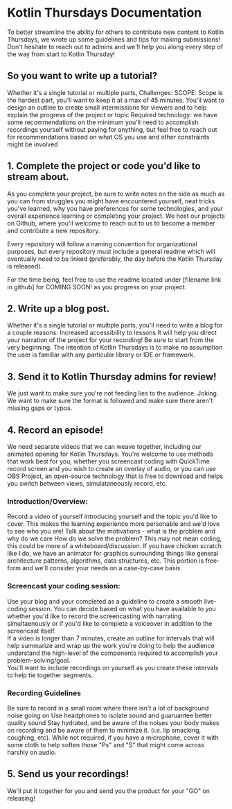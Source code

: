 # Kotlin Thursdays Documentation
To better streamline the ability for others to contribute new content to Kotlin Thursdays, we wrote up some guidelines and tips for making submissions! Don't hesitate to reach out to admins and we'll help you along every step of the way from start to Kotlin Thursday!

## So you want to write up a tutorial?
Whether it's a single tutorial or multiple parts,
Challenges:
SCOPE:  Scope is the hardest part, you'll want to keep it at a max of 45 minutes. You'll want to design an outline to create small intermissions for viewers and to help explain the progress of the project or topic
Required technology: we have some recommendations on the minimum you'll need to accomplish recordings yourself without paying for anything, but feel free to reach out for recommendations based on what OS you use and other constraints might be involved

## 1. Complete the project or code you'd like to stream about.
As you complete your project, be sure to write notes on the side as much as you can from struggles you might have encountered yourself, neat tricks you've learned, why you have preferences for some technologies, and your overall experience learning or completing your project.  We host our projects on Github, where you'll welcome to reach out to us to become a member and contribute a new repository.

Every repository will follow a naming convention for organizational purposes, but every repository must include a general readme which will eventually need to be linked (preferably, the day before the Kotlin Thursday is released).

For the time being, feel free to use the readme located under [filename link in github] for COMING SOON! as you progress on your project.

## 2. Write up a blog post.
Whether it's a single tutorial or multiple parts, you'll need to write a blog for a couple reasons:
Increased accessibility to lessons
It will help you direct your narration of the project for your recording!
Be sure to start from the very beginning.  The intention of Kotlin Thursdays is to make no assumption the user is familiar with any particular library or IDE or framework.

## 3. Send it to Kotlin Thursday admins for review!
We just want to make sure you're not feeding lies to the audience.  Joking.  We want to make sure the format is followed and make sure there aren't missing gaps or typos.

## 4. Record an episode!
We need separate videos that we can weave together, including our animated opening for Kotlin Thursdays.  You're welcome to use methods that work best for you, whether you screencast coding with QuickTime record screen and you wish to create an overlay of audio, or you can use OBS Project, an open-source technology that is free to download and helps you switch between views, simulataneously record, etc. 

### Introduction/Overview:
Record a video of yourself introducing yourself and the topic you'd like to cover. This makes the learning experience more personable and we'd love to see who you are!
Talk about the motivations - what is the problem and why do we care
How do we solve the problem?  This may not mean coding, this could be more of a whiteboard/discussion.  If you have chicken scratch like I do, we have an animator for graphics surrounding things like general architecture patterns, algorithms, data structures, etc. This portion is free-form and we'll consider your needs on a case-by-case basis.

### Screencast your coding session:
Use your blog and your completed as a guideline to create a smooth live-coding session.  You can decide based on what you have available to you whether you'd like to record the screencasting with narrating simultaenously or if you'd like to complete a voiceover in addition to the screencast itself.  
If a video is longer than 7 minutes, create an outline for intervals that will help summarize and wrap up the work you're doing to help the audience understand the high-level of the components required to accomplish your problem-solving/goal.  
You'll want to include recordings on yourself as you create these intervals to help tie together segments.

### Recording Guidelines
Be sure to record in a small room where there isn't a lot of background noise going on
Use headphones to isolate sound and guaruantee better quality sound
Stay hydrated, and be aware of the noises your body makes on recording and be aware of them to minimize it. (i.e. lip smacking, coughing, etc). 
While not required, if you have a microphone, cover it with some cloth to help soften those "Ps" and "S" that might come across harshly on audio.

## 5. Send us your recordings!
We'll put it together for you and send you the product for your "GO" on releasing!
